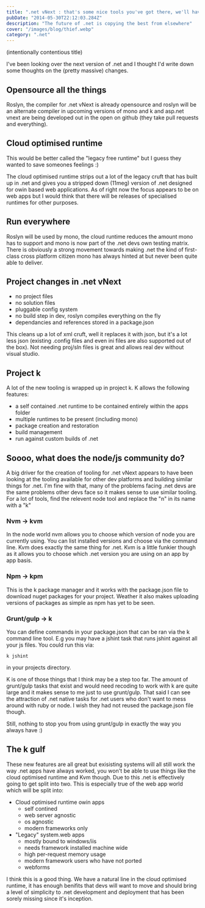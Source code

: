 ```yaml
---
title: ".net vNext : that's some nice tools you've got there, we'll have them"
pubDate: "2014-05-30T22:12:03.284Z"
description: "The future of .net is copying the best from elsewhere"
cover: "/images/blog/thief.webp"
category: ".net"
---
```


(intentionally contentious title)

I've been looking over the next version of .net and I thought I'd write down some thoughts on the (pretty massive) changes.

## Opensource all the things

Roslyn, the compiler for .net vNext is already opensource and roslyn will be an alternate compiler in upcoming versions of mono and k and asp.net vnext are being developed out in the open on github (they take pull requests and everything).

## Cloud optimised runtime

This would be better called the "legacy free runtime" but I guess they wanted to save someones feelings :)

The cloud optimised runtime strips out a lot of the legacy cruft that has built up in .net and gives you a stripped down (11meg) version of .net designed for owin based web applications. As of right now the focus appears to be on web apps but I would think that there will be releases of specialised runtimes for other purposes.

## Run everywhere

Roslyn will be used by mono, the cloud runtime reduces the amount mono has to support and mono is now part of the .net devs own testing matrix. There is obviously a strong movement towards making .net the kind of first-class cross platform citizen mono has always hinted at but never been quite able to deliver.

## Project changes in .net vNext

- no project files
- no solution files
- pluggable config system
- no build step in dev, roslyn compiles everything on the fly
- dependancies and references stored in a package.json

This cleans up a lot of xml cruft, well it replaces it with json, but it's a lot less json (existing .config files and even ini files are also supported out of the box). Not needing proj/sln files is great and allows real dev without visual studio.

## Project k

A lot of the new tooling is wrapped up in project k. K allows the following features:

- a self contained .net runtime to be contained entirely within the apps folder
- multiple runtimes to be present (including mono)
- package creation and restoration
- build management
- run against custom builds of .net

## Soooo, what does the node/js community do?

A big driver for the creation of tooling for .net vNext appears to have been looking at the tooling available for other dev platforms and building similar things for .net. I'm fine with that, many of the problems facing .net devs are the same problems other devs face so it makes sense to use similar tooling. For a lot of tools, find the relevent node tool and replace the "n" in its name with a "k"

### Nvm -> kvm

In the node world nvm allows you to choose which version of node you are currently using. You can list installed versions and choose via the command line. Kvm does exactly the same thing for .net. Kvm is a little funkier though as it allows you to choose which .net version you are using on an app by app basis.

### Npm -> kpm

This is the k package manager and it works with the package.json file to download nuget packages for your project. Weather it also makes uploading versions of packages as simple as npm has yet to be seen.

### Grunt/gulp -> k

You can define commands in your package.json that can be ran via the k command line tool. E.g you may have a jshint task that runs jshint against all your js files. You could run this via:

    k jshint

in your projects directory.

K is one of those things that I think may be a step too far. The amount of grunt/gulp tasks that exist and would need recoding to work with k are quite large and it makes sense to me just to use grunt/gulp. That said I can see the attraction of .net native tasks for .net users who don't want to mess around with ruby or node. I wish they had not reused the package.json file though.

Still, nothing to stop you from using grunt/gulp in exactly the way you always have :)

## The k gulf

These new features are all great but exisisting systems will all still work the way .net apps have always worked, you won't be able to use things like the cloud optimised runtime and Kvm though. Due to this .net is effectively going to get split into two. This is especially true of the web app world which will be split into:

- Cloud optimised runtime owin apps
  - self contined
  - web server agnostic
  - os agnostic
  - modern frameworks only
- "Legacy" system.web apps
  - mostly bound to windows/iis
  - needs framework installed machine wide
  - high per-request memory usage
  - modern framework users who have not ported
  - webforms

I think this is a good thing. We have a natural line in the cloud optimised runtime, it has enough benifits that devs will want to move and should bring a level of simplicity to .net development and deployment that has been sorely missing since it's inception.
